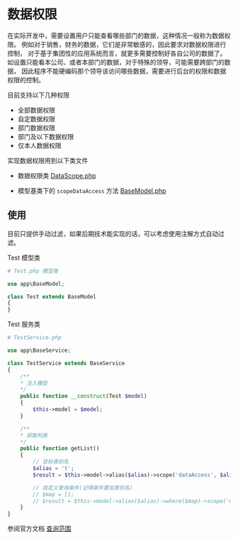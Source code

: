 # 数据权限
在实际开发中，需要设置用户只能查看哪些部门的数据，这种情况一般称为数据权限。
例如对于销售，财务的数据，它们是非常敏感的，因此要求对数据权限进行控制， 对于基于集团性的应用系统而言，就更多需要控制好各自公司的数据了。如设置只能看本公司、或者本部门的数据，对于特殊的领导，可能需要跨部门的数据， 因此程序不能硬编码那个领导该访问哪些数据，需要进行后台的权限和数据权限的控制。

目前支持以下几种权限
- 全部数据权限
- 自定数据权限
- 部门数据权限
- 部门及以下数据权限
- 仅本人数据权限

实现数据权限用到以下类文件


- 数据权限类 [DataScope.php](https://github.com/edenleung/think-admin/blob/6.0/app/dataScope/DataScope.php)

- 模型基类下的 `scopeDataAccess` 方法 [BaseModel.php](https://github.com/edenleung/think-admin/blob/6.0/app/BaseModel.php)

## 使用
目前只提供手动过滤，如果后期技术能实现的话，可以考虑使用注解方式自动过滤。

Test 模型类
```php
# Test.php 模型类

use app\BaseModel;

class Test extends BaseModel
{
}

```

Test 服务类
```php
# TestService.php

use app\BaseService;

class TestService extends BaseService
{
    /**
    * 注入模型
    */
    public function __construct(Test $model)
    {
        $this->model = $model;
    }

    /**
    * 获取列表
    */
    public function getList()
    {
        // 目标表别名
        $alias = 't';
        $result = $this->model->alias($alias)->scope('dataAccess', $alias)->select();

        // 自定义查询条件(记得条件要加表别名)
        // $map = [];
        // $result = $this->model->alias($alias)->where($map)->scope('dataAccess', $alias)->select();
    }
}


```

参阅官方文档 [查询范围](https://www.kancloud.cn/manual/thinkphp6_0/1037586)